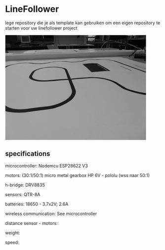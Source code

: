 # LineFollower

lege repository die je als template kan gebruiken om een eigen repository te starten voor uw linefollower project

![A description of my image](images/empty.png)

  
## specifications

microcontroller: Nodemcu ESP28622 V3

motors: (30:1/50:1) micro metal gearbox HP 6V - pololu (wss naar 50:1)

h-bridge: DRV8835

sensors: QTR-8A

batteries: 18650 - 3.7x2V; 2.6A

wireless communication: See microcontroller

distance sensor - motors:

weight:

speed: 

